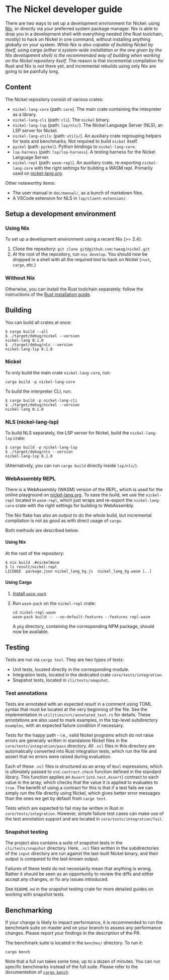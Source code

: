 # The Nickel developer guide

There are two ways to set up a development environment for Nickel: using
[Nix][nix], or directly via your preferred system package manager. Nix is able
to drop you in a development shell with everything needed (the Rust toolchain,
mostly) to hack on Nickel in one command, without installing anything globally
on your system. _While Nix is also capable of building Nickel by itself, using
cargo (either a system-wide installation or the one given by the Nix development
shell) is the recommended way of building when working on the Nickel repository
itself_. The reason is that incremental compilation for Rust and Nix is not
there yet, and incremental rebuilds using only Nix are going to be painfully
long.

## Content

The Nickel repository consist of various crates:

- `nickel-lang-core` (path: `core`). The main crate containing the interpreter
   as a library.
- `nickel-lang-cli` (path: `cli`). The `nickel` binary.
- `nickel-lang-lsp` (path: `lsp/nls/`). The Nickel Language Server (NLS), an LSP
  server for Nickel.
- `nickel-lang-utils`: (path: `utils/`). An auxiliary crate regrouping
   helpers for tests and benchmarks. Not required to build `nickel` itself.
- `pyckel` (path: `pyckel`). Python bindings to `nickel-lang-core`.
- `lsp-harness` (path: `lsp/lsp-harness`). A testing harness for the Nickel Language
   Server.
- `nickel-repl` (path: `wasm-repl`). An auxiliary crate, re-exporting
   `nickel-lang-core` with the right settings for building a WASM repl. Primarily
   used on [nickel-lang.org].

Other noteworthy items:

- The user manual in `doc/manual/`, as a bunch of markdown files.
- A VSCode extension for NLS in `lsp/client-extension/`.

## Setup a development environment

### Using Nix

To set up a development environment using a recent Nix (>= 2.4):

1. Clone the repository: `git clone git@github.com:tweag/nickel.git`
2. At the root of the repository, run `nix develop`. You should now be dropped
   in a shell with all the required tool to hack on Nickel (`rust`, `cargo`,
   etc.)

### Without Nix

Otherwise, you can install the Rust toolchain separately: follow the
instructions of the [Rust installation guide][install-rust].

## Building

You can build all crates at once:

```shell
$ cargo build --all
$ ./target/debug/nickel --version
nickel-lang 0.1.0
$ ./target/debug/nls --version
nickel-lang-lsp 0.1.0
```

### Nickel

To only build the main crate `nickel-lang-core`, run:

```shell
cargo build -p nickel-lang-core
```

To build the interpreter CLI, run:

```shell
$ cargo build -p nickel-lang-cli
$ ./target/debug/nickel --version
nickel-lang 0.1.0
```

### NLS (nickel-lang-lsp)

To build NLS separately, the LSP server for Nickel, build the `nickel-lang-lsp` crate:

```shell
$ cargo build -p nickel-lang-lsp
$ ./target/debug/nls --version
nickel-lang-lsp 0.1.0
```

(Alternatively, you can run `cargo build` directly inside `lsp/nls/`).

### WebAssembly REPL

There is a WebAssembly (WASM) version of the REPL, which is used for the online
playground on [nickel-lang.org][nickel-lang.org]. To ease the build, we use the
`nickel-repl` located in `wasm-repl`, which just wraps and re-export
the `nickel-lang-core` crate with the right settings for building to WebAssembly.

The Nix flake has also an output to do the whole build, but incremental
compilation is not as good as with direct usage of `cargo`.

Both methods are described below.

#### Using Nix

At the root of the repository:

```shell
$ nix build .#nickelWasm
$ ls result/nickel-repl
LICENSE  package.json nickel_lang_bg.js  nickel_lang_bg.wasm [..]
```

#### Using Cargo

1. [Install `wasm-pack`][install-wasm-pack]
2. Run `wasm-pack` on the `nickel-repl` crate:

   ```shell
   cd nickel-repl-wasm
   wasm-pack build -- --no-default-features --features repl-wasm
   ```

   A `pkg` directory, containing the corresponding NPM package, should now be
   available.

## Testing

Tests are run via `cargo test`. They are two types of tests:

- Unit tests, located directly in the corresponding module.
- Integration tests, located in the dedicated crate `core/tests/integration`.
- Snapshot tests, located in `cli/tests/smapshot`.

### Test annotations

Tests are annotated with an expected result in a comment using TOML syntax that
must be located at the very beginning of the file. See the implementation in
`utilities/src/annotated_test.rs` for details. These annotations are also used
to mark examples, in the top-level subdirectory `examples`, with an expected
failure condition if necessary.

Tests for the happy path - i.e., valid Nickel programs which do not raise errors
are generally written in standalone Nickel files in the `core/tests/integration/pass`
directory. All `.ncl` files in this directory are automatically converted into
Rust integration tests, which run the file and assert that no errors were
raised during evaluation.

Each of these `.ncl` files is structured as an array of `Bool` expressions,
which is ultimately passed to `std.contract.check` function defined in the
standard library. This function applies an `Assert` (`std.test.Assert`)
contract to each value in the array, which checks that the value it is applied
to evaluates to `true`. The benefit of using a contract for this is that if a
test fails we can simply run the file directly using Nickel, which gives better
error messages than the ones we get by default from `cargo test`.

Tests which are expected to fail may be written in Rust in `core/tests/integration`.
However, simple failure test cases can make use of the test annotation support
and are located in `core/tests/integration/fail`.

### Snapshot testing

The project also contains a suite of snapshot tests in the `cli/tests/snapshot`
directory. Here, `.ncl` files written in the subdirectories of the `input`
directory are run against the last-built Nickel binary, and their output is
compared to the last-known output.

Failures of these tests do not necessarily mean that anything is wrong. Rather
it should be seen as an opportunity to review the diffs and either accept
any changes, or fix any issues introduced.

See `README.md` in the snapshot testing crate for more detailed guides on
working with snapshot tests.

## Benchmarking

If your change is likely to impact performance, it is recommended to run the
benchmark suite on master and on your branch to assess any performance changes.
Please report your findings in the description of the PR.

The benchmark suite is located in the `benches/` directory. To run it:

```shell
cargo bench
```

Note that a full run takes some time, up to a dozen of minutes. You can run
specific benchmarks instead of the full suite. Please refer to the documentation
of [`cargo bench`][doc-cargo-bench].

[nix]: https://nixos.org/
[install-rust]: https://www.rust-lang.org/tools/install
[install-wasm-pack]: https://rustwasm.github.io/wasm-pack/installer/
[doc-cargo-bench]: https://doc.rust-lang.org/cargo/commands/cargo-bench.html
[nickel-lang.org]: https://nickel-lang.org
